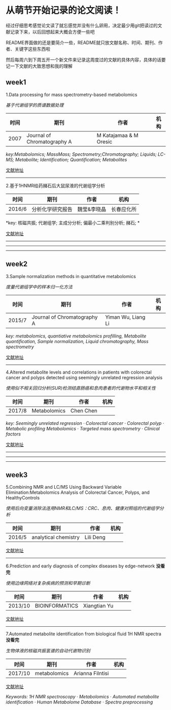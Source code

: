 # 从萌节开始记录的论文阅读！

经过仔细思考感觉论文读了就忘感觉并没有什么卵用，决定最少用git把读过的文献记录下来，以后回想起来大概会方便一些吧

README界面做的还是要简介一些，README就只放文献名称、时间、期刊、作者、关键字这些东西啦

然后每周六到下周五开一个新文件来记录这周度过的文献的具体内容，具体的话要记一下文献的大致思想和我的理解

## week1

1.Data processing for mass spectrometry-based metabolomics

*基于代谢组学的质谱数据处理*

时间 | 期刊 | 作者 | 机构
-|-|-|-
2007 |Journal of Chromatography A|M Katajamaa & M Oresic | |

*key:Metabolomics; MassMass; Spectrometry;Chromatography; Liquids; LC-MS; Metabolite; Identification; Quantification; Metabolites*

[文献地址](http://xueshu.baidu.com/s?wd=paperuri%3A%28bc76c4208bc32d39d026c9e02fef3732%29&filter=sc_long_sign&tn=SE_xueshusource_2kduw22v&sc_vurl=http%3A%2F%2Fwww.sciencedirect.com%2Fscience%2Farticle%2Fpii%2FS0021967307006966&ie=utf-8&sc_us=8005351090699222897)

***

2.基于1HNMR给药赭石后大鼠尿液的代谢组学分析

时间 | 期刊 | 作者 | 机构
-|-|-|-
2016/6 | 分析化学研究报告 | 魏莹&李晓晶|长春应化所

*key: 核磁共振; 代谢组学; 主成分分析; 偏最小二乘判别分析; 赭石; *

[文献地址](http://xueshu.baidu.com/s?wd=+%E5%9F%BA%E4%BA%8E1HNMR%E7%BB%99%E8%8D%AF%E8%B5%AD%E7%9F%B3%E5%90%8E%E5%A4%A7%E9%BC%A0%E5%B0%BF%E6%B6%B2%E7%9A%84%E4%BB%A3%E8%B0%A2%E7%BB%84%E5%AD%A6%E5%88%86%E6%9E%90&tn=SE_baiduxueshu_c1gjeupa&cl=3&ie=utf-8&bs=journaluri%3A%28dff5e349c2cf161b%29+%E3%80%8AJournal+of+Chromatography+A%E3%80%8B&f=8&rsv_bp=1&rsv_sug2=1&sc_f_para=sc_tasktype%3D%7BfirstSimpleSearch%7D)

***
***
***

## week2

3.Sample normalization methods in quantitative metabolomics

*度量代谢组学中的样本归一化方法*

时间 | 期刊 | 作者 | 机构
-|-|-|-
2015/7 | Journal of Chromatography A| Yiman Wu, Liang Li | |

*key: metabolomics, quantiative metabolomics profilling, Metabolite quantification, Sample normalization, Liquid chromatography, Mass spectrometry*

[文献地址](https://www.ncbi.nlm.nih.gov/pubmed/26763302)
***

4.Altered metabolite levels and correlations in patients with colorectal cancer and polyps detected using seemingly unrelated regression analysis

*使用似不相关回归分析(SUR)检测结直肠癌和息肉患者的代谢物水平和相关性*

时间 | 期刊 | 作者 | 机构
-|-|-|-
2017/8 | Metabolomics | Chen Chen | |

*key: Seemingly unrelated regression · Colorectal cancer · Colorectal polyp · Metabolic profiling Metabolomics · Targeted mass spectrometry · Clinical factors*

[文献地址](https://link.springer.com/article/10.1007%2Fs11306-017-1265-0)

***
***
***

## week3

5.Combining NMR and LC/MS Using Backward Variable Elimination:Metabolomics Analysis of Colorectal Cancer, Polyps, and HealthyControls

*使用后向变量消除法连用NMR和LC/MS：CRC、息肉、健康对照组的代谢组学分析*

时间 | 期刊 | 作者 | 机构
-|-|-|-
2016/5 | analytical chemistry | Lili Deng | |

[文献地址](https://www.ncbi.nlm.nih.gov/pmc/articles/PMC5450811/)

***

6.Prediction and early diagnosis of complex diseases by edge-network **没看完**

*使用边缘网络对复杂疾病的预测和早期诊断*

时间 | 期刊 | 作者 | 机构
-|-|-|-
2013/10 | BIOINFORMATICS | Xiangtian Yu | |

[文献地址](https://academic.oup.com/bioinformatics/article-lookup/doi/10.1093/bioinformatics/btt620)

***

7.Automated metabolite identification from biological fluid 1H NMR spectra **没看完**

*生物体液的核磁共振氢谱的自动代谢物识别*

时间 | 期刊 | 作者 | 机构
-|-|-|-
2017/10 | metabolomics | Arianna Filntisi | |

[文献地址](https://link.springer.com/article/10.1007/s11306-017-1286-8)

*Keywords: 1H NMR spectroscopy · Metabolomics · Automated metabolite identification · Human Metabolome Database · Spectra preprocessing*
